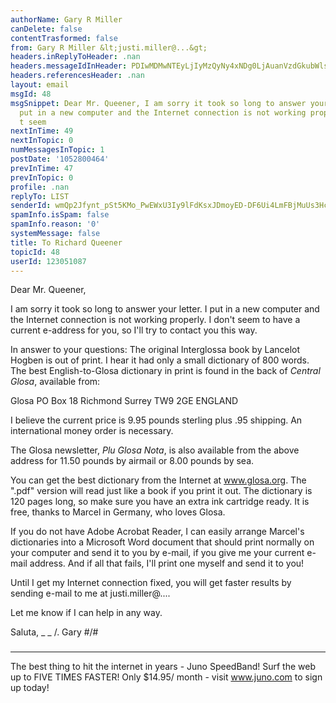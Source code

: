 ```yaml
---
authorName: Gary R Miller
canDelete: false
contentTrasformed: false
from: Gary R Miller &lt;justi.miller@...&gt;
headers.inReplyToHeader: .nan
headers.messageIdInHeader: PDIwMDMwNTEyLjIyMzQyNy4xNDg0LjAuanVzdGkubWlsbGVyQGp1bm8uY29tPg==
headers.referencesHeader: .nan
layout: email
msgId: 48
msgSnippet: Dear Mr. Queener, I am sorry it took so long to answer your letter.  I
  put in a new computer and the Internet connection is not working properly.  I don
  t seem
nextInTime: 49
nextInTopic: 0
numMessagesInTopic: 1
postDate: '1052800464'
prevInTime: 47
prevInTopic: 0
profile: .nan
replyTo: LIST
senderId: wmQp2Jfynt_pSt5KMo_PwEWxU3Iy9lFdKsxJDmoyED-DF6Ui4LmFBjMuUs3Hcb_K4iVslmN1PQ0RxPqC0TIV_BnmGEc4875sG0coUw
spamInfo.isSpam: false
spamInfo.reason: '0'
systemMessage: false
title: To Richard Queener
topicId: 48
userId: 123051087
---
```


Dear Mr. Queener,

I am sorry it took so long to answer your letter.  I put in a new
computer and the Internet connection is not working properly.  I don't
seem to have a current e-address for you, so I'll try to contact you this
way.

In answer to your questions:  The original Interglossa book by Lancelot
Hogben is out of print.  I hear it had only a small dictionary of 800
words.  The best English-to-Glosa dictionary in print is found in the
back of _Central Glosa_, available from:

Glosa
PO Box 18
Richmond
Surrey TW9 2GE
ENGLAND

I believe the current price is 9.95 pounds sterling plus .95 shipping. 
An international money order is necessary.

The Glosa newsletter, _Plu Glosa Nota_, is also available from the above
address for 11.50 pounds by airmail or 8.00 pounds by sea.

You can get the best dictionary from the Internet at www.glosa.org.  The
".pdf" version will read just like a book if you print it out.  The
dictionary is 120 pages long, so make sure you have an extra ink
cartridge ready.  It is free, thanks to Marcel in Germany, who loves
Glosa.

If you do not have Adobe Acrobat Reader, I can easily arrange Marcel's
dictionaries into a Microsoft Word document that should print normally on
your computer and send it to you by e-mail, if you give me your current
e-mail address.  And if all that fails, I'll print one myself and send it
to you!

Until I get my Internet connection fixed, you will get faster results by
sending e-mail to me at justi.miller@....

Let me know if I can help in any way.

Saluta,
 _  _
  /.   Gary
#/\#
 ###

________________________________________________________________
The best thing to hit the internet in years - Juno SpeedBand!
Surf the web up to FIVE TIMES FASTER!
Only $14.95/ month - visit www.juno.com to sign up today!

